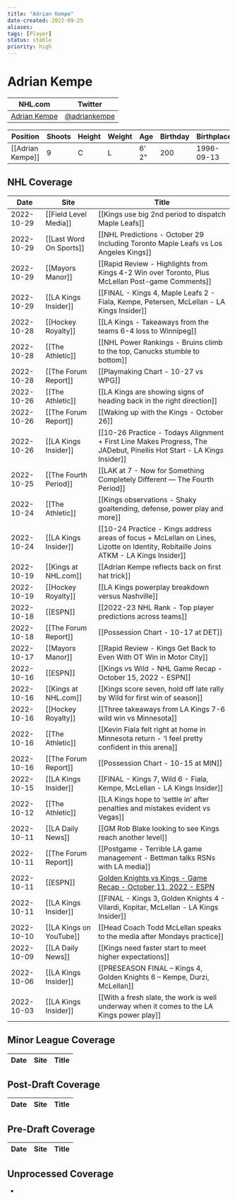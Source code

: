 ```yaml
---
title: "Adrian Kempe"
date-created: 2022-09-25
aliases: 
tags: [Player]
status: stable
priority: high
---
```


# Adrian Kempe

NHL.com | Twitter
-|-
[Adrian Kempe](https://www.nhl.com/player/adrian-kempe-8477960) | [@adriankempe](https://twitter.com/adriankempe)

| Position         | Shoots | Height | Weight | Age   | Birthday | Birthplace | Draft         |
| ---------------- | ------ | ------ | ------ | ----- | -------- | ---------- | ------------- |
| [[Adrian Kempe]] | 9      | C      | L      | 6' 2" | 200      | 1996-09-13 | Kramfors, SWE |




## NHL  Coverage
| Date       | Site                    | Title                                                                                                                                |
| ---------- | ----------------------- | ------------------------------------------------------------------------------------------------------------------------------------ |
| 2022-10-29 | [[Field Level Media]]   | [[Kings use big 2nd period to dispatch Maple Leafs]]                                                                                 |
| 2022-10-29 | [[Last Word On Sports]] | [[NHL Predictions - October 29 Including Toronto Maple Leafs vs Los Angeles Kings]]                                                  |
| 2022-10-29 | [[Mayors Manor]]        | [[Rapid Review - Highlights from Kings 4-2 Win over Toronto, Plus McLellan Post-game Comments]]                                      |
| 2022-10-29 | [[LA Kings Insider]]    | [[FINAL - Kings 4, Maple Leafs 2 - Fiala, Kempe, Petersen, McLellan - LA Kings Insider]]                                             |
| 2022-10-28 | [[Hockey Royalty]]      | [[LA Kings - Takeaways from the teams 6-4 loss to Winnipeg]]                                                                         |
| 2022-10-28 | [[The Athletic]]        | [[NHL Power Rankings - Bruins climb to the top, Canucks stumble to bottom]]                                                          |
| 2022-10-28 | [[The Forum Report]]    | [[Playmaking Chart - 10-27 vs WPG]]                                                                                                  |
| 2022-10-26 | [[The Athletic]]        | [[LA Kings are showing signs of heading back in the right direction]]                                                                |
| 2022-10-26 | [[The Forum Report]]    | [[Waking up with the Kings - October 26]]                                                                                            |
| 2022-10-26 | [[LA Kings Insider]]    | [[10-26 Practice - Todays Alignment + First Line Makes Progress, The JADebut, Pinellis Hot Start - LA Kings Insider]]                |
| 2022-10-25 | [[The Fourth Period]]   | [[LAK at 7 - Now for Something Completely Different — The Fourth Period]]                                                            |
| 2022-10-24 | [[The Athletic]]        | [[Kings observations - Shaky goaltending, defense, power play and more]]                                                             |
| 2022-10-24 | [[LA Kings Insider]]    | [[10-24 Practice - Kings address areas of focus + McLellan on Lines, Lizotte on Identity, Robitaille Joins ATKM - LA Kings Insider]] |
| 2022-10-19 | [[Kings at NHL.com]]    | [[Adrian Kempe reflects back on first hat trick]]                                                                                    |
| 2022-10-19 | [[Hockey Royalty]]      | [[LA Kings powerplay breakdown versus Nashville]]                                                                                    |
| 2022-10-18 | [[ESPN]]                | [[2022-23 NHL Rank - Top player predictions across teams]]                                                                           |
| 2022-10-18 | [[The Forum Report]]    | [[Possession Chart - 10-17 at DET]]                                                                                                  |
| 2022-10-17 | [[Mayors Manor]]        | [[Rapid Review - Kings Get Back to Even With OT Win in Motor City]]                                                                  |
| 2022-10-16 | [[ESPN]]                | [[Kings vs Wild - NHL Game Recap - October 15, 2022 - ESPN]]                                                                         |
| 2022-10-16 | [[Kings at NHL.com]]    | [[Kings score seven, hold off late rally by Wild for first win of season]]                                                           |
| 2022-10-16 | [[Hockey Royalty]]      | [[Three takeaways from LA Kings 7-6 wild win vs Minnesota]]                                                                          |
| 2022-10-16 | [[The Athletic]]        | [[Kevin Fiala felt right at home in Minnesota return - ‘I feel pretty confident in this arena]]                                      |
| 2022-10-16 | [[The Forum Report]]    | [[Possession Chart - 10-15 at MIN]]                                                                                                  |
| 2022-10-15 | [[LA Kings Insider]]    | [[FINAL - Kings 7, Wild 6 - Fiala, Kempe, McLellan - LA Kings Insider]]                                                              |
| 2022-10-12 | [[The Athletic]]        | [[LA Kings hope to ‘settle in’ after penalties and mistakes evident vs Vegas]]                                                       |
| 2022-10-11 | [[LA Daily News]]       | [[GM Rob Blake looking to see Kings reach another level]]                                                                            |
| 2022-10-11 | [[The Forum Report]]    | [[Postgame - Terrible LA game management - Bettman talks RSNs with LA media]]                                                        |
| 2022-10-11 | [[ESPN]]                | [Golden Knights vs Kings - Game Recap - October 11, 2022 - ESPN](https://www.espn.com/nhl/recap/_/gameId/401458592)                  |
| 2022-10-11 | [[LA Kings Insider]]    | [[FINAL - Kings 3, Golden Knights 4 - Vilardi, Kopitar, McLellan - LA Kings Insider]]                                                |
| 2022-10-10 | [[LA Kings on YouTube]] | [[Head Coach Todd McLellan speaks to the media after Mondays practice]]                                                              |
| 2022-10-09 | [[LA Daily News]]       | [[Kings need faster start to meet higher expectations]]                                                                              |
| 2022-10-06 | [[LA Kings Insider]]    | [[PRESEASON FINAL – Kings 4, Golden Knights 6 – Kempe, Durzi, McLellan]]                                                             |
| 2022-10-03 | [[LA Kings Insider]]    | [[With a fresh slate, the work is well underway when it comes to the LA Kings power play]]                                           |


## Minor League Coverage
Date | Site| Title
---|---|---


## Post-Draft Coverage
Date | Site| Title
---|---|---


## Pre-Draft Coverage
Date | Site| Title
---|---|---


## Unprocessed Coverage 
- 